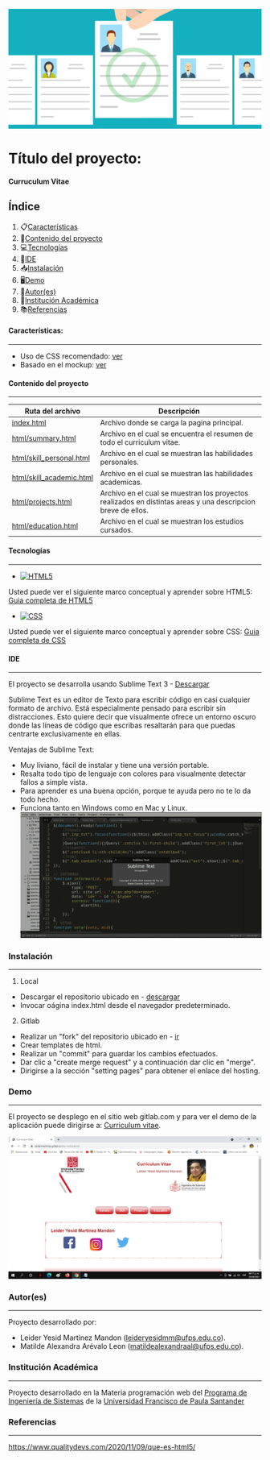 ![Curriculum](img/curriculum.jpg)
# Título del proyecto:

#### Curruculum Vitae 

## Índice
1. 📋[Características](#características)
2. 📝[Contenido del proyecto](#contenido-del-proyecto)
3. 💻[Tecnologías](#tecnologías)
4. 📲[IDE](#ide)
5. 📥[Instalación](#instalación)
6. 🖥[Demo](#demo)
7. 👫[Autor(es)](#autores)
8. 🏫[Institución Académica](#institución-académica)
9. 📚[Referencias](#referencias)


#### Características:
___
  - Uso de CSS recomendado: [ver](https://gitlab.com/leiderMartinez/my-curriculum/-/tree/master/css)
  - Basado en el mockup: [ver](https://www.dropbox.com/s/s8u22zgwl1ipacn/Actividad%20Hoja%20de%20Vida-ufps-CSS.pdf?dl=0)


  #### Contenido del proyecto
  ___
  | Ruta del archivo | Descripción |
  | --- | --- | 
  | [index.html](https://gitlab.com/leiderMartinez/my-curriculum/-/blob/master/index.html) | Archivo donde se carga la pagina principal. |
  | [html/summary.html](https://gitlab.com/leiderMartinez/my-curriculum/-/blob/master/html/summary.html) | Archivo en el cual se encuentra el resumen de todo el curriculum vitae. |
  | [html/skill_personal.html](https://gitlab.com/leiderMartinez/my-curriculum/-/blob/master/html/skill_personal.html) | Archivo en el cual se muestran las habilidades personales. |
  | [html/skill_academic.html](https://gitlab.com/leiderMartinez/my-curriculum/-/blob/master/html/skill_academic.html) | Archivo en el cual se muestran las habilidades academicas.
  | [html/projects.html](https://gitlab.com/leiderMartinez/my-curriculum/-/blob/master/html/projects.html) | Archivo en el cual se muestran los proyectos realizados en distintas areas y una descripcion breve de ellos. |
  | [html/education.html](https://gitlab.com/leiderMartinez/my-curriculum/-/blob/master/html/education.html) | Archivo en el cual se muestran los estudios cursados. |


#### Tecnologías
___

  - [![HTML5](https://img.shields.io/badge/-HTML5-blue )](https://developer.mozilla.org/es/docs/Web/Guide/HTML/HTML5)




   Usted puede ver el siguiente marco conceptual y aprender sobre HTML5: [Guia completa de HTML5](https://www.w3schools.com/html/default.asp)

  - [![CSS](https://img.shields.io/badge/-CSS-brightgreen)](https://www.w3schools.com/css/default.asp)



   Usted puede ver el siguiente marco conceptual y aprender sobre CSS: [Guia completa de CSS](https://www.w3schools.com/css/default.asp)

 
#### IDE
___
El proyecto se desarrolla usando Sublime Text 3 - [Descargar](https://www.sublimetext.com/3)

  Sublime Text es un editor de Texto para escribir código en casi cualquier formato de archivo. Está especialmente pensado para escribir sin distracciones. Esto quiere decir que visualmente ofrece un entorno oscuro donde las líneas de código que escribas resaltarán para que puedas centrarte exclusivamente en ellas.
 
  Ventajas de Sublime Text:
 * Muy liviano, fácil de instalar y tiene una versión portable.
 * Resalta todo tipo de lenguaje con colores para visualmente detectar fallos a simple vista.
 * Para aprender es una buena opción, porque te ayuda pero no te lo da todo hecho.
 * Funciona tanto en Windows como en Mac y Linux.
![Sublime Text 3](/img/Sublime-Text-3-pantallazo-1024x532.png)

### Instalación
___

1. Local
  - Descargar el repositorio ubicado en - [descargar](http://gitlab.com/leiderMartinez/my-curriculum)
  - Invocar oágina index.html desde el navegador predeterminado.
2. Gitlab
  - Realizar un "fork" del repositorio ubicado en - [ir](http://gitlab.com/leiderMartinez/my-curriculum)
  - Crear templates de html.
  - Realizar un "commit" para guardar los cambios efectuados.
  - Dar clic a "create merge request" y a continuación dar clic en "merge".
  - Dirigirse a la sección "setting pages" para obtener el enlace del hosting.




### Demo
___
El proyecto se desplego en el sitio web gitlab.com y para ver el demo de la aplicación puede dirigirse a: [Curriculum vitae](http://leidermartinez.gitlab.io/my-curriculum/).

![Pagina Principal](img/pp.jpg)


### Autor(es)
___
Proyecto desarrollado por: 
- Leider Yesid Martinez Mandon (<leideryesidmm@ufps.edu.co>).
- Matilde Alexandra Arévalo Leon (<matildealexandraal@ufps.edu.co>).


### Institución Académica   
___
Proyecto desarrollado en la Materia programación web del  [Programa de Ingeniería de Sistemas] de la [Universidad Francisco de Paula Santander]


### Referencias 
___
https://www.qualitydevs.com/2020/11/09/que-es-html5/




[Programa de Ingeniería de Sistemas]: <https://ww2.ufps.edu.co>
[Universidad Francisco de Paula Santander]: <https://ingsistemas.cloud.ufps.edu.co/>
